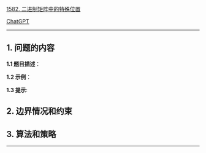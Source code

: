 [1582. 二进制矩阵中的特殊位置](https://leetcode.cn/problems/special-positions-in-a-binary-matrix)

[ChatGPT](chat.openai.com)

---

## 1. 问题的内容
**1.1 题目描述**：

**1.2 示例**：

**1.3 提示**:

## 2. 边界情况和约束


## 3. 算法和策略

---

